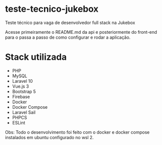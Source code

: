 # teste-tecnico-jukebox

Teste técnico para vaga de desenvolvedor full stack na Jukebox

Acesse primeiramente o README.md da api e posteriormente do front-end para o passa a passo de como configurar e rodar a aplicação.

# Stack utilizada

- PHP
- MySQL
- Laravel 10
- Vue.js 3
- Bootstrap 5
- Firebase
- Docker
- Docker Compose
- Laravel Sail
- PHPCS
- ESLint

Obs: Todo o desenvolvimento foi feito com o docker e docker compose instalados em ubuntu configurado no wsl 2.
